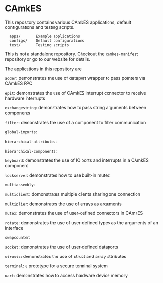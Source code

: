 <!--
     Copyright 2017, Data61, CSIRO (ABN 41 687 119 230)

     SPDX-License-Identifier: CC-BY-SA-4.0
-->

# CAmkES

This repository contains various CAmkES applications, default configurations
and testing scripts.

```
  apps/       Example applications
  configs/    Default configurations
  test/       Testing scripts
```

This is not a standalone repository. Checkout the `camkes-manifest` repository or
go to our website for details.

The applications in this repository are:

`adder`: demonstrates the use of dataport wrapper to pass pointers via CAmkES RPC

`epit`: demonstrates the use of CAmkES interrupt connector to receive hardware interrupts

`exchangestring`: demonstrates how to pass string arguments between components

`filter`: demonstrates the use of a component to filter communication

`global-imports`:

`hierarchical-attributes`:

`hierarchical-components`:

`keyboard`: demonstrates the use of IO ports and interrupts in a CAmkES component

`lockserver`: demonstrates how to use built-in mutex

`multiassembly`:

`multiclient`: domonstrates multiple clients sharing one connection

`multiplier`: demonstrates the use of arrays as arguments

`mutex`: demonstrates the use of user-defined connectors in CAmkES

`rotate`: demonstrates the use of user-defined types as the arguments of an interface

`swapcounter`:

`socket`: demonstrates the use of user-defined dataports

`structs`: demonstrates the use of struct and array attributes

`terminal`: a prototype for a secure terminal system

`uart`: demonstrates how to access hardware device memory
